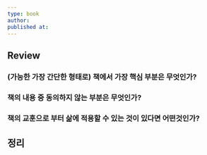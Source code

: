 ```yaml
---
type: book
author: 
published at:
---
```

## Review

### (가능한 가장 간단한 형태로) 책에서 가장 핵심 부분은 무엇인가?

### 책의 내용 중 동의하지 않는 부분은 무엇인가?

### 책의 교훈으로 부터 삶에 적용할 수 있는 것이 있다면 어떤것인가?

## 정리
